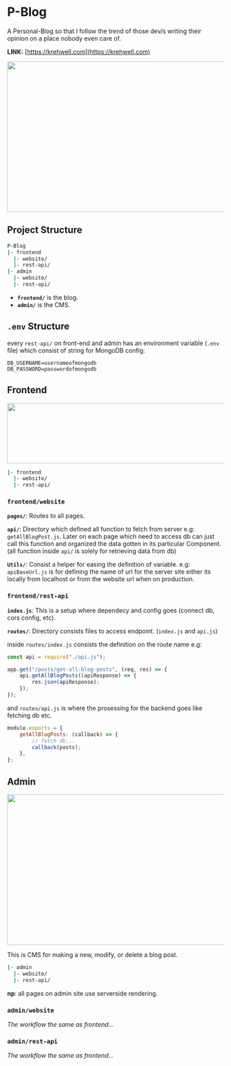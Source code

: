 # P-Blog

A Personal-Blog so that I follow the trend of those dev/s writing their opinion on a place nobody even care of.

**LINK:** [https://krehwell.com](https://krehwell.com)

<p align="center">
  <img src="https://i.imgur.com/fwiqs58.png" height="350px" width="600px" />
</p>

## Project Structure

```bash
P-Blog
|- frontend
  |- website/
  |- rest-api/
|- admin
  |- website/
  |- rest-api/
```

-   **`frontend/`** is the blog.
-   **`admin/`** is the CMS.

## `.env` Structure

every `rest-api/` on front-end and admin has an environment variable (`.env` file) which consist of string for MongoDB config:

```
DB_USERNAME=usernameofmongodb
DB_PASSWORD=passwordofmongodb
```

## Frontend

<p align="center">
  <img src="https://i.imgur.com/uCWhJXy.png?1" width="520" height="140"/>
</p>

```bash
|- frontend
  |- website/
  |- rest-api/
```

### `frontend/website`

**`pages/`**: Routes to all pages.

**`api/`**: Directory which defined all function to fetch from server e.g: `getAllBlogPost.js`. Later on each page which need to access db can just call this function and organized the data gotten in its particular Component. (all function inside `api/` is solely for retrieving data from db)

**`Utils/`**: Consist a helper for easing the definition of variable. e.g: `apiBaseUrl.js` is for defining the name of url for the server site either its locally from localhost or from the website url when on production.

### `frontend/rest-api`

**`index.js`**: This is a setup where dependecy and config goes (connect db, cors config, etc).

**`routes/`**: Directory consists files to access endpoint. (`index.js` and `api.js`)

inside `routes/index.js` consists the definition on the route name e.g:

```javascript
const api = require("./api.js");

app.get("/posts/get-all-blog-posts", (req, res) => {
    api.getAllBlogPosts((apiResponse) => {
        res.json(apiResponse);
    });
});
```

and `routes/api.js` is where the prosessing for the backend goes like fetching db etc.

```javascript
module.exports = {
    getAllBlogPosts: (callback) => {
        // fetch db...
        callback(posts);
    },
};
```

## Admin

<p align="center">
  <img src="https://i.imgur.com/IlpzFXZ.png" width="600" height="350"/>
</p>

This is CMS for making a new, modify, or delete a blog post.

```bash
|- admin
  |- website/
  |- rest-api/
```

**np**: all pages on admin site use serverside rendering.

### `admin/website`

_The workflow the same as frontend..._

### `admin/rest-api`

_The workflow the same as frontend..._
